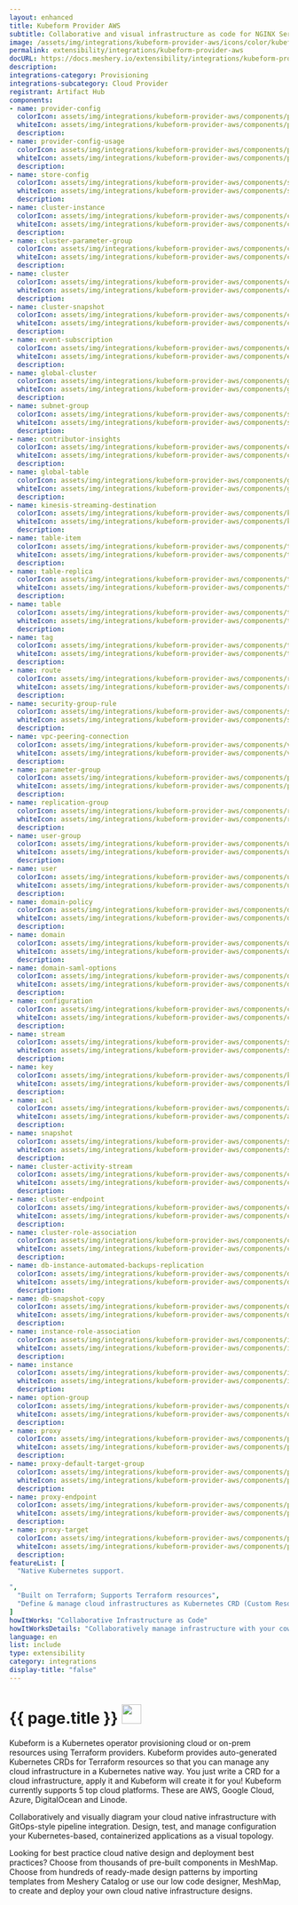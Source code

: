 ```yaml
---
layout: enhanced
title: Kubeform Provider AWS
subtitle: Collaborative and visual infrastructure as code for NGINX Service Mesh
image: /assets/img/integrations/kubeform-provider-aws/icons/color/kubeform-provider-aws-color.svg
permalink: extensibility/integrations/kubeform-provider-aws
docURL: https://docs.meshery.io/extensibility/integrations/kubeform-provider-aws
description: 
integrations-category: Provisioning
integrations-subcategory: Cloud Provider
registrant: Artifact Hub
components: 
- name: provider-config
  colorIcon: assets/img/integrations/kubeform-provider-aws/components/provider-config/icons/color/provider-config-color.svg
  whiteIcon: assets/img/integrations/kubeform-provider-aws/components/provider-config/icons/white/provider-config-white.svg
  description: 
- name: provider-config-usage
  colorIcon: assets/img/integrations/kubeform-provider-aws/components/provider-config-usage/icons/color/provider-config-usage-color.svg
  whiteIcon: assets/img/integrations/kubeform-provider-aws/components/provider-config-usage/icons/white/provider-config-usage-white.svg
  description: 
- name: store-config
  colorIcon: assets/img/integrations/kubeform-provider-aws/components/store-config/icons/color/store-config-color.svg
  whiteIcon: assets/img/integrations/kubeform-provider-aws/components/store-config/icons/white/store-config-white.svg
  description: 
- name: cluster-instance
  colorIcon: assets/img/integrations/kubeform-provider-aws/components/cluster-instance/icons/color/cluster-instance-color.svg
  whiteIcon: assets/img/integrations/kubeform-provider-aws/components/cluster-instance/icons/white/cluster-instance-white.svg
  description: 
- name: cluster-parameter-group
  colorIcon: assets/img/integrations/kubeform-provider-aws/components/cluster-parameter-group/icons/color/cluster-parameter-group-color.svg
  whiteIcon: assets/img/integrations/kubeform-provider-aws/components/cluster-parameter-group/icons/white/cluster-parameter-group-white.svg
  description: 
- name: cluster
  colorIcon: assets/img/integrations/kubeform-provider-aws/components/cluster/icons/color/cluster-color.svg
  whiteIcon: assets/img/integrations/kubeform-provider-aws/components/cluster/icons/white/cluster-white.svg
  description: 
- name: cluster-snapshot
  colorIcon: assets/img/integrations/kubeform-provider-aws/components/cluster-snapshot/icons/color/cluster-snapshot-color.svg
  whiteIcon: assets/img/integrations/kubeform-provider-aws/components/cluster-snapshot/icons/white/cluster-snapshot-white.svg
  description: 
- name: event-subscription
  colorIcon: assets/img/integrations/kubeform-provider-aws/components/event-subscription/icons/color/event-subscription-color.svg
  whiteIcon: assets/img/integrations/kubeform-provider-aws/components/event-subscription/icons/white/event-subscription-white.svg
  description: 
- name: global-cluster
  colorIcon: assets/img/integrations/kubeform-provider-aws/components/global-cluster/icons/color/global-cluster-color.svg
  whiteIcon: assets/img/integrations/kubeform-provider-aws/components/global-cluster/icons/white/global-cluster-white.svg
  description: 
- name: subnet-group
  colorIcon: assets/img/integrations/kubeform-provider-aws/components/subnet-group/icons/color/subnet-group-color.svg
  whiteIcon: assets/img/integrations/kubeform-provider-aws/components/subnet-group/icons/white/subnet-group-white.svg
  description: 
- name: contributor-insights
  colorIcon: assets/img/integrations/kubeform-provider-aws/components/contributor-insights/icons/color/contributor-insights-color.svg
  whiteIcon: assets/img/integrations/kubeform-provider-aws/components/contributor-insights/icons/white/contributor-insights-white.svg
  description: 
- name: global-table
  colorIcon: assets/img/integrations/kubeform-provider-aws/components/global-table/icons/color/global-table-color.svg
  whiteIcon: assets/img/integrations/kubeform-provider-aws/components/global-table/icons/white/global-table-white.svg
  description: 
- name: kinesis-streaming-destination
  colorIcon: assets/img/integrations/kubeform-provider-aws/components/kinesis-streaming-destination/icons/color/kinesis-streaming-destination-color.svg
  whiteIcon: assets/img/integrations/kubeform-provider-aws/components/kinesis-streaming-destination/icons/white/kinesis-streaming-destination-white.svg
  description: 
- name: table-item
  colorIcon: assets/img/integrations/kubeform-provider-aws/components/table-item/icons/color/table-item-color.svg
  whiteIcon: assets/img/integrations/kubeform-provider-aws/components/table-item/icons/white/table-item-white.svg
  description: 
- name: table-replica
  colorIcon: assets/img/integrations/kubeform-provider-aws/components/table-replica/icons/color/table-replica-color.svg
  whiteIcon: assets/img/integrations/kubeform-provider-aws/components/table-replica/icons/white/table-replica-white.svg
  description: 
- name: table
  colorIcon: assets/img/integrations/kubeform-provider-aws/components/table/icons/color/table-color.svg
  whiteIcon: assets/img/integrations/kubeform-provider-aws/components/table/icons/white/table-white.svg
  description: 
- name: tag
  colorIcon: assets/img/integrations/kubeform-provider-aws/components/tag/icons/color/tag-color.svg
  whiteIcon: assets/img/integrations/kubeform-provider-aws/components/tag/icons/white/tag-white.svg
  description: 
- name: route
  colorIcon: assets/img/integrations/kubeform-provider-aws/components/route/icons/color/route-color.svg
  whiteIcon: assets/img/integrations/kubeform-provider-aws/components/route/icons/white/route-white.svg
  description: 
- name: security-group-rule
  colorIcon: assets/img/integrations/kubeform-provider-aws/components/security-group-rule/icons/color/security-group-rule-color.svg
  whiteIcon: assets/img/integrations/kubeform-provider-aws/components/security-group-rule/icons/white/security-group-rule-white.svg
  description: 
- name: vpc-peering-connection
  colorIcon: assets/img/integrations/kubeform-provider-aws/components/vpc-peering-connection/icons/color/vpc-peering-connection-color.svg
  whiteIcon: assets/img/integrations/kubeform-provider-aws/components/vpc-peering-connection/icons/white/vpc-peering-connection-white.svg
  description: 
- name: parameter-group
  colorIcon: assets/img/integrations/kubeform-provider-aws/components/parameter-group/icons/color/parameter-group-color.svg
  whiteIcon: assets/img/integrations/kubeform-provider-aws/components/parameter-group/icons/white/parameter-group-white.svg
  description: 
- name: replication-group
  colorIcon: assets/img/integrations/kubeform-provider-aws/components/replication-group/icons/color/replication-group-color.svg
  whiteIcon: assets/img/integrations/kubeform-provider-aws/components/replication-group/icons/white/replication-group-white.svg
  description: 
- name: user-group
  colorIcon: assets/img/integrations/kubeform-provider-aws/components/user-group/icons/color/user-group-color.svg
  whiteIcon: assets/img/integrations/kubeform-provider-aws/components/user-group/icons/white/user-group-white.svg
  description: 
- name: user
  colorIcon: assets/img/integrations/kubeform-provider-aws/components/user/icons/color/user-color.svg
  whiteIcon: assets/img/integrations/kubeform-provider-aws/components/user/icons/white/user-white.svg
  description: 
- name: domain-policy
  colorIcon: assets/img/integrations/kubeform-provider-aws/components/domain-policy/icons/color/domain-policy-color.svg
  whiteIcon: assets/img/integrations/kubeform-provider-aws/components/domain-policy/icons/white/domain-policy-white.svg
  description: 
- name: domain
  colorIcon: assets/img/integrations/kubeform-provider-aws/components/domain/icons/color/domain-color.svg
  whiteIcon: assets/img/integrations/kubeform-provider-aws/components/domain/icons/white/domain-white.svg
  description: 
- name: domain-saml-options
  colorIcon: assets/img/integrations/kubeform-provider-aws/components/domain-saml-options/icons/color/domain-saml-options-color.svg
  whiteIcon: assets/img/integrations/kubeform-provider-aws/components/domain-saml-options/icons/white/domain-saml-options-white.svg
  description: 
- name: configuration
  colorIcon: assets/img/integrations/kubeform-provider-aws/components/configuration/icons/color/configuration-color.svg
  whiteIcon: assets/img/integrations/kubeform-provider-aws/components/configuration/icons/white/configuration-white.svg
  description: 
- name: stream
  colorIcon: assets/img/integrations/kubeform-provider-aws/components/stream/icons/color/stream-color.svg
  whiteIcon: assets/img/integrations/kubeform-provider-aws/components/stream/icons/white/stream-white.svg
  description: 
- name: key
  colorIcon: assets/img/integrations/kubeform-provider-aws/components/key/icons/color/key-color.svg
  whiteIcon: assets/img/integrations/kubeform-provider-aws/components/key/icons/white/key-white.svg
  description: 
- name: acl
  colorIcon: assets/img/integrations/kubeform-provider-aws/components/acl/icons/color/acl-color.svg
  whiteIcon: assets/img/integrations/kubeform-provider-aws/components/acl/icons/white/acl-white.svg
  description: 
- name: snapshot
  colorIcon: assets/img/integrations/kubeform-provider-aws/components/snapshot/icons/color/snapshot-color.svg
  whiteIcon: assets/img/integrations/kubeform-provider-aws/components/snapshot/icons/white/snapshot-white.svg
  description: 
- name: cluster-activity-stream
  colorIcon: assets/img/integrations/kubeform-provider-aws/components/cluster-activity-stream/icons/color/cluster-activity-stream-color.svg
  whiteIcon: assets/img/integrations/kubeform-provider-aws/components/cluster-activity-stream/icons/white/cluster-activity-stream-white.svg
  description: 
- name: cluster-endpoint
  colorIcon: assets/img/integrations/kubeform-provider-aws/components/cluster-endpoint/icons/color/cluster-endpoint-color.svg
  whiteIcon: assets/img/integrations/kubeform-provider-aws/components/cluster-endpoint/icons/white/cluster-endpoint-white.svg
  description: 
- name: cluster-role-association
  colorIcon: assets/img/integrations/kubeform-provider-aws/components/cluster-role-association/icons/color/cluster-role-association-color.svg
  whiteIcon: assets/img/integrations/kubeform-provider-aws/components/cluster-role-association/icons/white/cluster-role-association-white.svg
  description: 
- name: db-instance-automated-backups-replication
  colorIcon: assets/img/integrations/kubeform-provider-aws/components/db-instance-automated-backups-replication/icons/color/db-instance-automated-backups-replication-color.svg
  whiteIcon: assets/img/integrations/kubeform-provider-aws/components/db-instance-automated-backups-replication/icons/white/db-instance-automated-backups-replication-white.svg
  description: 
- name: db-snapshot-copy
  colorIcon: assets/img/integrations/kubeform-provider-aws/components/db-snapshot-copy/icons/color/db-snapshot-copy-color.svg
  whiteIcon: assets/img/integrations/kubeform-provider-aws/components/db-snapshot-copy/icons/white/db-snapshot-copy-white.svg
  description: 
- name: instance-role-association
  colorIcon: assets/img/integrations/kubeform-provider-aws/components/instance-role-association/icons/color/instance-role-association-color.svg
  whiteIcon: assets/img/integrations/kubeform-provider-aws/components/instance-role-association/icons/white/instance-role-association-white.svg
  description: 
- name: instance
  colorIcon: assets/img/integrations/kubeform-provider-aws/components/instance/icons/color/instance-color.svg
  whiteIcon: assets/img/integrations/kubeform-provider-aws/components/instance/icons/white/instance-white.svg
  description: 
- name: option-group
  colorIcon: assets/img/integrations/kubeform-provider-aws/components/option-group/icons/color/option-group-color.svg
  whiteIcon: assets/img/integrations/kubeform-provider-aws/components/option-group/icons/white/option-group-white.svg
  description: 
- name: proxy
  colorIcon: assets/img/integrations/kubeform-provider-aws/components/proxy/icons/color/proxy-color.svg
  whiteIcon: assets/img/integrations/kubeform-provider-aws/components/proxy/icons/white/proxy-white.svg
  description: 
- name: proxy-default-target-group
  colorIcon: assets/img/integrations/kubeform-provider-aws/components/proxy-default-target-group/icons/color/proxy-default-target-group-color.svg
  whiteIcon: assets/img/integrations/kubeform-provider-aws/components/proxy-default-target-group/icons/white/proxy-default-target-group-white.svg
  description: 
- name: proxy-endpoint
  colorIcon: assets/img/integrations/kubeform-provider-aws/components/proxy-endpoint/icons/color/proxy-endpoint-color.svg
  whiteIcon: assets/img/integrations/kubeform-provider-aws/components/proxy-endpoint/icons/white/proxy-endpoint-white.svg
  description: 
- name: proxy-target
  colorIcon: assets/img/integrations/kubeform-provider-aws/components/proxy-target/icons/color/proxy-target-color.svg
  whiteIcon: assets/img/integrations/kubeform-provider-aws/components/proxy-target/icons/white/proxy-target-white.svg
  description: 
featureList: [
  "Native Kubernetes support.

",
  "Built on Terraform; Supports Terraform resources",
  "Define & manage cloud infrastructures as Kubernetes CRD (Custom Resource Definition)"
]
howItWorks: "Collaborative Infrastructure as Code"
howItWorksDetails: "Collaboratively manage infrastructure with your coworkers synchronously sharing the same designs."
language: en
list: include
type: extensibility
category: integrations
display-title: "false"
---
```

<h1>{{ page.title }} <img src="{{ page.image }}" style="width: 35px; height: 35px;" /></h1>

<p>
Kubeform is a Kubernetes operator provisioning cloud or on-prem resources using Terraform providers. Kubeform provides auto-generated Kubernetes CRDs for Terraform resources so that you can manage any cloud infrastructure in a Kubernetes native way. You just write a CRD for a cloud infrastructure, apply it and Kubeform will create it for you! Kubeform currently supports 5 top cloud platforms. These are AWS, Google Cloud, Azure, DigitalOcean and Linode.
</p>
<p>
    Collaboratively and visually diagram your cloud native infrastructure with GitOps-style pipeline integration. Design, test, and manage configuration your Kubernetes-based, containerized applications as a visual topology.
</p>
<p>
    Looking for best practice cloud native design and deployment best practices? Choose from thousands of pre-built components in MeshMap. Choose from hundreds of ready-made design patterns by importing templates from Meshery Catalog or use our low code designer, MeshMap, to create and deploy your own cloud native infrastructure designs.
</p>
